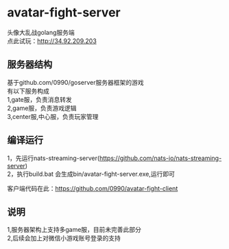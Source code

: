 # avatar-fight-server
头像大乱战golang服务端  
点此试玩：http://34.92.209.203

## 服务器结构
基于github.com/0990/goserver服务器框架的游戏  
有以下服务构成  
1,gate服，负责消息转发  
2,game服，负责游戏逻辑  
3,center服,中心服，负责玩家管理  

## 编译运行
1，先运行nats-streaming-server(https://github.com/nats-io/nats-streaming-server)  
2，执行build.bat 会生成bin/avatar-fight-server.exe,运行即可 
 
客户端代码在此：https://github.com/0990/avatar-fight-client

## 说明
1,服务器架构上支持多game服，目前未完善此部分  
2,后续会加上对微信小游戏账号登录的支持